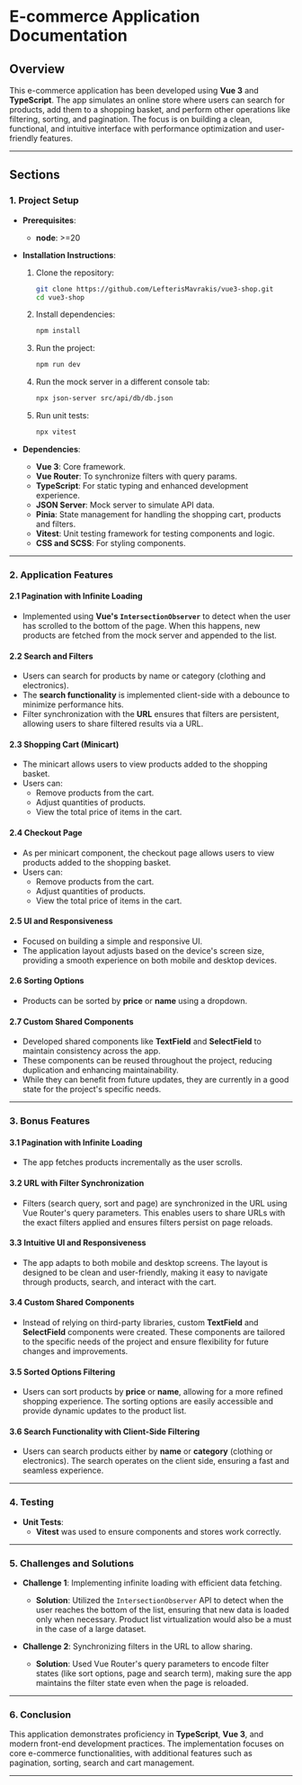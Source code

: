# E-commerce Application Documentation

## Overview

This e-commerce application has been developed using **Vue 3** and **TypeScript**. The app simulates an online store where users can search for products, add them to a shopping basket, and perform other operations like filtering, sorting, and pagination. The focus is on building a clean, functional, and intuitive interface with performance optimization and user-friendly features.

---

## Sections

### 1. **Project Setup**

- **Prerequisites**:

  - **node**: >=20

- **Installation Instructions**:

  1. Clone the repository:
     ```bash
     git clone https://github.com/LefterisMavrakis/vue3-shop.git
     cd vue3-shop
     ```
  2. Install dependencies:
     ```bash
     npm install
     ```
  3. Run the project:
     ```bash
     npm run dev
     ```
  4. Run the mock server in a different console tab:
     ```bash
     npx json-server src/api/db/db.json
     ```
  5. Run unit tests:
     ```bash
     npx vitest
     ```

- **Dependencies**:

  - **Vue 3**: Core framework.
  - **Vue Router**: To synchronize filters with query params.
  - **TypeScript**: For static typing and enhanced development experience.
  - **JSON Server**: Mock server to simulate API data.
  - **Pinia**: State management for handling the shopping cart, products and filters.
  - **Vitest**: Unit testing framework for testing components and logic.
  - **CSS and SCSS**: For styling components.

---

### 2. **Application Features**

#### 2.1 **Pagination with Infinite Loading**

- Implemented using **Vue's `IntersectionObserver`** to detect when the user has scrolled to the bottom of the page. When this happens, new products are fetched from the mock server and appended to the list.

#### 2.2 **Search and Filters**

- Users can search for products by name or category (clothing and electronics).
- The **search functionality** is implemented client-side with a debounce to minimize performance hits.
- Filter synchronization with the **URL** ensures that filters are persistent, allowing users to share filtered results via a URL.

#### 2.3 **Shopping Cart (Minicart)**

- The minicart allows users to view products added to the shopping basket.
- Users can:
  - Remove products from the cart.
  - Adjust quantities of products.
  - View the total price of items in the cart.

#### 2.4 **Checkout Page**

- As per minicart component, the checkout page allows users to view products added to the shopping basket.
- Users can:
  - Remove products from the cart.
  - Adjust quantities of products.
  - View the total price of items in the cart.

#### 2.5 **UI and Responsiveness**

- Focused on building a simple and responsive UI.
- The application layout adjusts based on the device's screen size, providing a smooth experience on both mobile and desktop devices.

#### 2.6 **Sorting Options**

- Products can be sorted by **price** or **name** using a dropdown.

#### 2.7 **Custom Shared Components**

- Developed shared components like **TextField** and **SelectField** to maintain consistency across the app.
- These components can be reused throughout the project, reducing duplication and enhancing maintainability.
- While they can benefit from future updates, they are currently in a good state for the project's specific needs.

---

### 3. **Bonus Features**

#### 3.1 **Pagination with Infinite Loading**

- The app fetches products incrementally as the user scrolls.

#### 3.2 **URL with Filter Synchronization**

- Filters (search query, sort and page) are synchronized in the URL using Vue Router's query parameters. This enables users to share URLs with the exact filters applied and ensures filters persist on page reloads.

#### 3.3 **Intuitive UI and Responsiveness**

- The app adapts to both mobile and desktop screens. The layout is designed to be clean and user-friendly, making it easy to navigate through products, search, and interact with the cart.

#### 3.4 **Custom Shared Components**

- Instead of relying on third-party libraries, custom **TextField** and **SelectField** components were created. These components are tailored to the specific needs of the project and ensure flexibility for future changes and improvements.

#### 3.5 **Sorted Options Filtering**

- Users can sort products by **price** or **name**, allowing for a more refined shopping experience. The sorting options are easily accessible and provide dynamic updates to the product list.

#### 3.6 **Search Functionality with Client-Side Filtering**

- Users can search products either by **name** or **category** (clothing or electronics). The search operates on the client side, ensuring a fast and seamless experience.

---

### 4. **Testing**

- **Unit Tests**:
  - **Vitest** was used to ensure components and stores work correctly.

---

### 5. **Challenges and Solutions**

- **Challenge 1**: Implementing infinite loading with efficient data fetching.

  - **Solution**: Utilized the `IntersectionObserver` API to detect when the user reaches the bottom of the list, ensuring that new data is loaded only when necessary. Product list virtualization would also be a must in the case of a large dataset.

- **Challenge 2**: Synchronizing filters in the URL to allow sharing.

  - **Solution**: Used Vue Router's query parameters to encode filter states (like sort options, page and search term), making sure the app maintains the filter state even when the page is reloaded.

---

### 6. **Conclusion**

This application demonstrates proficiency in **TypeScript**, **Vue 3**, and modern front-end development practices. The implementation focuses on core e-commerce functionalities, with additional features such as pagination, sorting, search and cart management.

---
